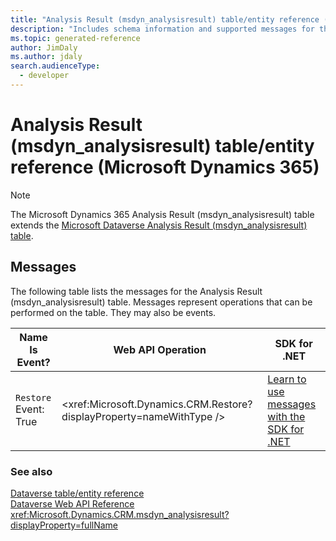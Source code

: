 ```yaml
---
title: "Analysis Result (msdyn_analysisresult) table/entity reference (Microsoft Dynamics 365)"
description: "Includes schema information and supported messages for the Analysis Result (msdyn_analysisresult) table/entity with Microsoft Dynamics 365."
ms.topic: generated-reference
author: JimDaly
ms.author: jdaly
search.audienceType: 
  - developer
---
```


# Analysis Result (msdyn_analysisresult) table/entity reference (Microsoft Dynamics 365)



> [!NOTE]
> The Microsoft Dynamics 365 Analysis Result (msdyn_analysisresult) table extends the [Microsoft Dataverse Analysis Result (msdyn_analysisresult) table](/power-apps/developer/data-platform/reference/entities/msdyn_analysisresult).


## Messages

The following table lists the messages for the Analysis Result (msdyn_analysisresult) table.
Messages represent operations that can be performed on the table. They may also be events.

| Name <br />Is Event? |Web API Operation |SDK for .NET |
| ---- | ----- |----- |
| `Restore`<br />Event: True |<xref:Microsoft.Dynamics.CRM.Restore?displayProperty=nameWithType /> |[Learn to use messages with the SDK for .NET](/power-apps/developer/data-platform/org-service/use-messages)|





### See also

[Dataverse table/entity reference](/power-apps/developer/data-platform/reference/about-entity-reference)  
[Dataverse Web API Reference](/power-apps/developer/data-platform/webapi/reference/about)   
<xref:Microsoft.Dynamics.CRM.msdyn_analysisresult?displayProperty=fullName>
